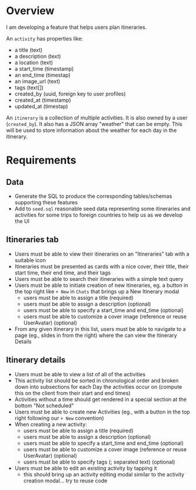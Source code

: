 # Overview

I am developing a feature that helps users plan itineraries.

An `activity` has properties like:

- a title (text)
- a description (text)
- a location (text)
- a start_time (timestamp)
- an end_time (timestap)
- an image_url (text)
- tags (text[])
- created_by (uuid, foreign key to user profiles)
- created_at (timestamp)
- updated_at (timestap)

An `itinerary` is a collection of multiple activities. It is also owned by a user (`created_by`). It also has a JSON array "weather" that can be empty. This will be used to store information about the weather for each day in the itinerary.

# Requirements

## Data

- Generate the SQL to produce the corresponding tables/schemas supporting these features
- Add to `seed.sql` reasonable seed data representing some itineraries and activities for some trips to foreign countries to help us as we develop the UI

## Itineraries tab

- Users must be able to view their itineraries on an "Itineraries" tab with a suitable icon
- Itineraries must be presented as cards with a nice cover, their title, their start time, their end time, and their tags
- Users must be able to search their itineraries with a simple text query
- Users must be able to initiate creation of new itineraries, eg. a button in the top right like `+ New` in `Chats` that brings up a New Itinerary modal
  - users must be able to assign a title (required)
  - users must be able to assign a description (optional)
  - users must be able to specify a start_time and end_time (optional)
  - users must be able to customize a cover image (reference or reuse UserAvatar) (optional)
- From any given itinerary in this list, users must be able to navigate to a page (eg., slides in from the right) where the can view the Itinerary Details

## Itinerary details

- Users must be able to view a list of all of the activities
- This activity list should be sorted in chronological order and broken down into subsections for each Day the activities occur on (compute this on the client from their start and end times)
- Activities without a time should get rendered in a special section at the bottom "Not scheduled"
- Users must be able to create new Activities (eg., with a button in the top right following our `+ New` convention)
- When creating a new activity:
  - users must be able to assign a title (required)
  - users must be able to assign a description (optional)
  - users must be able to specify a start_time and end_time (optional)
  - users must be able to customize a cover image (reference or reuse UserAvatar) (optional)
  - users must be able to specify tags (; separated text) (optional)
- Users must be able to edit an existing activity by tapping it
  - this should bring up an activity editing modal similar to the activity creation modal... try to reuse code
